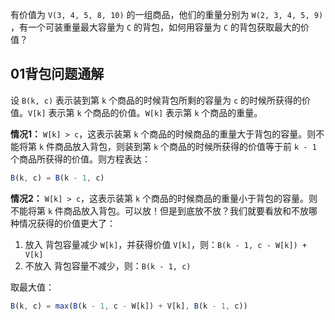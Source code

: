 有价值为 `V(3, 4, 5, 8, 10)` 的一组商品，他们的重量分别为 `W(2, 3, 4, 5, 9)` ，有一个可装重量最大容量为 `C` 的背包，如何用容量为 `C` 的背包获取最大的价值？

## 01背包问题通解

设 `B(k, c)` 表示装到第 `k` 个商品的时候背包所剩的容量为 `c` 的时候所获得的价值。`V[k]` 表示第 `k` 个商品的价值。`W[k]` 表示第 `k` 个商品的重量。

**情况1：** `W[k] > c`，这表示装第 `k` 个商品的时候商品的重量大于背包的容量。则不能将第 `k` 件商品放入背包，则装到第 `k` 个商品的时候所获得的价值等于前 `k - 1` 个商品所获得的价值。则方程表达：

```js
B(k, c) = B(k - 1, c)
```

**情况2：** `W[k] > c`，这表示装第 `k` 个商品的时候商品的重量小于背包的容量。则不能将第 `k` 件商品放入背包。可以放！但是到底放不放？我们就要看放和不放哪种情况获得的价值更大了：

1. 放入
背包容量减少 `W[k]`，并获得价值 `V[k]`，则：`B(k - 1, c - W[k]) + V[k]`
2. 不放入
背包容量不减少，则：`B(k - 1, c)`

取最大值：
```js
B(k, c) = max(B(k - 1, c - W[k]) + V[k], B(k - 1, c))
```
